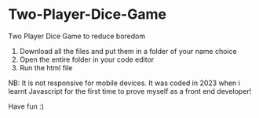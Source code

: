 # Two-Player-Dice-Game
Two Player Dice Game to reduce boredom




1. Download all the files and put them in a folder of your name choice
2. Open the entire folder in your code editor
3. Run the html file 

NB: It is not responsive for mobile devices. It was coded in 2023 when i learnt Javascript for the first time to prove myself as a front end developer!

Have fun :)

